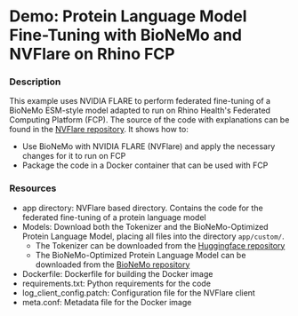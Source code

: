 # Demo: Protein Language Model Fine-Tuning with BioNeMo and NVFlare on Rhino FCP

### Description
This example uses NVIDIA FLARE to perform federated fine-tuning of a BioNeMo ESM-style model adapted to run on Rhino Health's Federated Computing Platform (FCP).
The source of the code with explanations can be found in the [NVFlare repository](https://github.com/NVIDIA/NVFlare/blob/main/examples/advanced/bionemo/README.md).
It shows how to:
* Use BioNeMo with NVIDIA FLARE (NVFlare) and apply the necessary changes for it to run on FCP
* Package the code in a Docker container that can be used with FCP


### Resources
  * app directory: NVFlare based directory. Contains the code for the federated fine-tuning of a protein language model
  * Models: Download both the Tokenizer and the BioNeMo-Optimized Protein Language Model, placing all files into the directory `app/custom/`.
    * The Tokenizer can be downloaded from the [Huggingface repository](https://huggingface.co/facebook/esm2_t33_650M_UR50D) 
    * The BioNeMo-Optimized Protein Language Model can be downloaded from the [BioNeMo repository](https://catalog.ngc.nvidia.com/orgs/nvidia/teams/clara/models/esm2nv650m)
  * Dockerfile: Dockerfile for building the Docker image
  * requirements.txt: Python requirements for the code
  * log_client_config.patch: Configuration file for the NVFlare client
  * meta.conf: Metadata file for the Docker image
    




